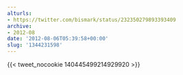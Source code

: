 ```yaml
---
alturls:
- https://twitter.com/bismark/status/232350279893393409
archive:
- 2012-08
date: '2012-08-06T05:39:58+00:00'
slug: '1344231598'
---
```


{{< tweet_nocookie 140445499214929920 >}}
